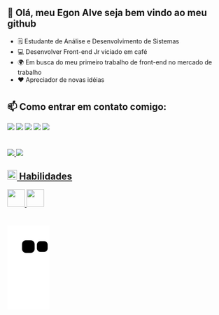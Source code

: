 ## 🤚 Olá, meu Egon Alve seja bem vindo ao meu github 

* 🗒️ Estudante de Análise e Desenvolvimento de Sistemas 
* 💻 Desenvolver Front-end Jr viciado em café
* 🌍 Em busca do meu primeiro trabalho de front-end no mercado de trabalho
* ❤️ Apreciador de novas idéias 
#

## 📫 Como entrar em contato comigo:
  <div>
  <a href="https://www.linkedin.com/in/alexandre-viana-434b45160/" target="_blank"><img src="https://img.shields.io/badge/-LinkedIn-%230077B5?style=for-the-badge&logo=linkedin&logoColor=white" target="_blank"></a> 
  <a href="https://www.instagram.com/aleviannaf/" target="_blank"><img src="https://img.shields.io/badge/-Instagram-%23E4405F?style=for-the-badge&logo=instagram&logoColor=white" target="_blank"></a>
  <a href="https://discord.gg/J58pxGW" target="_blank"><img src="https://img.shields.io/badge/Discord-7289DA?style=for-the-badge&logo=discord&logoColor=white" target="_blank"></a> 
  <a href = "mailto:alexandrevianna511@gmail.com"><img src="https://img.shields.io/badge/Gmail-D14836?style=for-the-badge&logo=gmail&logoColor=white" target="_blank"></a>
    <a href="https://wa.me/qr/ODX24D74HD6OI1" target="_blank"><img src="https://img.shields.io/badge/WhatsApp-25D366?style=for-the-badge&logo=whatsapp&logoColor=white" target="_blank"></a>
 </div>

#

<div>
  <a href="https://github.com/egon-alves">
  <img height="160em" width: "20px" src="https://github-readme-stats.vercel.app/api?username=egon-alves&show_icons=true&theme=dracula&include_all_commits=true&count_private=true"/>
  <img height="160em" src="https://github-readme-stats.vercel.app/api/top-langs/?username=egon-alves&layout=compact&langs_count=7&theme=dracula"/>
</div>
  

  ##  <img src="https://emojipedia-us.s3.dualstack.us-west-1.amazonaws.com/thumbs/160/google/313/rocket_1f680.png" width="22px" height="22px" /> Habilidades

  <img src="https://emojipedia-us.s3.dualstack.us-west-1.amazonaws.com/thumbs/160/google/313/rocket_1f680.png" width="40" height="40" /> 

  <img src="https://emojipedia-us.s3.dualstack.us-west-1.amazonaws.com/thumbs/160/google/313/rocket_1f680.png" width="40" height="40" /> 
  
#


  
  
  
   ![Snake animation](https://github.com/rafaballerini/rafaballerini/blob/output/github-contribution-grid-snake.svg)
#


